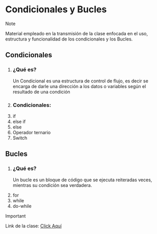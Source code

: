 # Condicionales y Bucles

>[!NOTE]
>Material empleado en la transmisión de la clase enfocada en el uso, estructura y funcionalidad de los condicionales y los Bucles.

<h2>Condicionales</h2>
<ol>
  <li> <h3>¿Qué es?</h3><p>Un Condicional es una estructura de control de flujo, es decir se encarga de darle una dirección a los datos o variables según el resultado de una condición</p></li>
  <li>
    <h3>Condicionales:</h3>
    <li>if</li>
    <li>else if</li>
    <li>else</li>
    <li>Operador ternario</li>
    <li>Switch</li>
  </li>
</ol>

<h2>Bucles</h2>
<ol>
<li><h3>¿Qué es?</h3><p>Un bucle es un bloque de código que se ejecuta reiteradas veces, mientras su condición sea verdadera.</p></li>
  <li>for</li>
  <li>while</li>
  <li>do-while</li>
</ol>

>[!IMPORTANT]
>Link de la clase: <a href="https://kick.com/kenuelg/videos/5954ec01-74c2-4a2b-8761-38ab88f7fff8?t=3097" target="_blank">Click Aquí</a>

